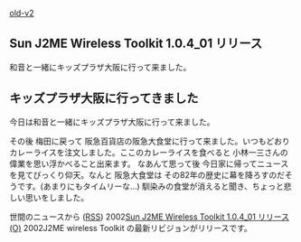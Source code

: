 [old-v2](ig020814-orig.html)

## Sun J2ME Wireless Toolkit 1.0.4_01 リリース

和音と一緒にキッズプラザ大阪に行って来ました。






## キッズプラザ大阪に行ってきました


今日は和音と一緒にキッズプラザ大阪に行って来ました。

その後 梅田に戻って 阪急百貨店の阪急大食堂に行って来ました。いつもどおり
カレーライスを注文しました。ここのカレーライスを食べると 小林一三さんの偉業を思い浮かべること出来ます。
なあんて思って後 今日家に帰ってニュースを見てびっくり仰天。なんと 阪急大食堂は
その82年の歴史に幕を降ろすのだそうです。(あまりにもタイムリーな…) 馴染みの食堂が消えると聞き、ちょっと悲しい思いをしました。



世間のニュースから ([RSS](ig020814-news.xml)) 2002[Sun J2ME Wireless Toolkit 1.0.4_01 リリース](http://java.sun.com/products/j2mewtoolkit/ja_download-1_0_4.html) [(O)](http://java.sun.com/products/j2mewtoolkit/ja_download-1_0_4.html) 2002J2ME wireless Toolkit の最新リビジョンがリリースです。
